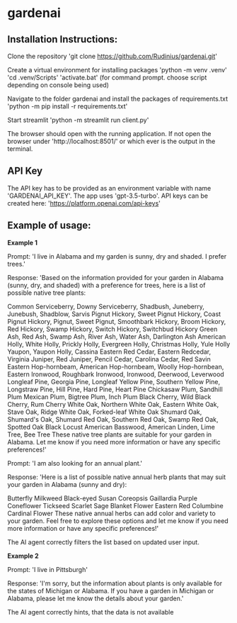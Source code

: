 # gardenai

## Installation Instructions:

Clone the repository 
'git clone https://github.com/Rudinius/gardenai.git'

Create a virtual environment for installing packages
'python -m venv .venv'
'cd .venv/Scripts'
'activate.bat' (for command prompt. choose script depending on console being used)

Navigate to the folder gardenai and install the packages of requirements.txt
'python -m pip install -r requirements.txt'

Start streamlit
'python -m streamlit run client.py'

The browser should open with the running application.
If not open the browser under 'http://localhost:8501/' or which ever is the output in the terminal.

## API Key
The API key has to be provided as an environment variable with name
'GARDENAI_API_KEY'.
The app uses 'gpt-3.5-turbo'.
API keys can be created here: 'https://platform.openai.com/api-keys'

## Example of usage:

**Example 1**

Prompt:
'I live in Alabama and my garden is sunny, dry and shaded. I prefer trees.'

Response:
'Based on the information provided for your garden in Alabama (sunny, dry, and shaded) with a preference for trees, here is a list of possible native tree plants:

Common Serviceberry, Downy Serviceberry, Shadbush, Juneberry, Junebush, Shadblow, Sarvis
Pignut Hickory, Sweet Pignut Hickory, Coast Pignut Hickory, Pignut, Sweet Pignut, Smoothbark Hickory, Broom Hickory, Red Hickory, Swamp Hickory, Switch Hickory, Switchbud Hickory
Green Ash, Red Ash, Swamp Ash, River Ash, Water Ash, Darlington Ash
American Holly, White Holly, Prickly Holly, Evergreen Holly, Christmas Holly, Yule Holly
Yaupon, Yaupon Holly, Cassina
Eastern Red Cedar, Eastern Redcedar, Virginia Juniper, Red Juniper, Pencil Cedar, Carolina Cedar, Red Savin
Eastern Hop-hornbeam, American Hop-hornbeam, Woolly Hop-hornbean, Eastern Ironwood, Roughbark Ironwood, Ironwood, Deerwood, Leverwood
Longleaf Pine, Georgia Pine, Longleaf Yellow Pine, Southern Yellow Pine, Longstraw Pine, Hill Pine, Hard Pine, Heart Pine
Chickasaw Plum, Sandhill Plum
Mexican Plum, Bigtree Plum, Inch Plum
Black Cherry, Wild Black Cherry, Rum Cherry
White Oak, Northern White Oak, Eastern White Oak, Stave Oak, Ridge White Oak, Forked-leaf White Oak
Shumard Oak, Shumard's Oak, Shumard Red Oak, Southern Red Oak, Swamp Red Oak, Spotted Oak
Black Locust
American Basswood, American Linden, Lime Tree, Bee Tree
These native tree plants are suitable for your garden in Alabama. Let me know if you need more information or have any specific preferences!'

Prompt:
'I am also looking for an annual plant.'

Response:
'Here is a list of possible native annual herb plants that may suit your garden in Alabama (sunny and dry):

Butterfly Milkweed
Black-eyed Susan
Coreopsis
Gaillardia
Purple Coneflower
Tickseed
Scarlet Sage
Blanket Flower
Eastern Red Columbine
Cardinal Flower
These native annual herbs can add color and variety to your garden. Feel free to explore these options and let me know if you need more information or have any specific preferences!'

The AI agent correctly filters the list based on updated user input.

**Example 2**

Prompt:
'I live in Pittsburgh'

Response:
'I'm sorry, but the information about plants is only available for the states of Michigan or Alabama. If you have a garden in Michigan or Alabama, please let me know the details about your garden.'

The AI agent correctly hints, that the data is not available